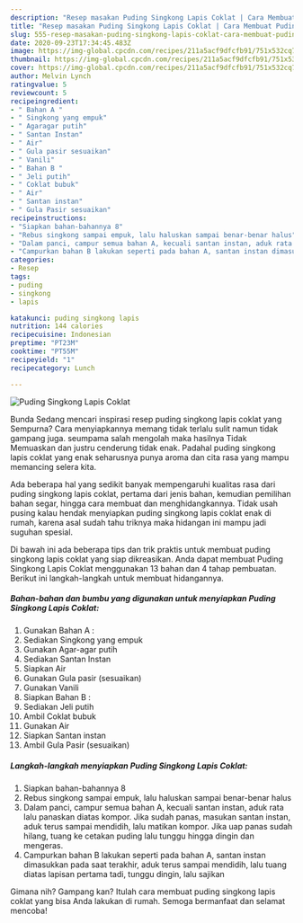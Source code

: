 ```yaml
---
description: "Resep masakan Puding Singkong Lapis Coklat | Cara Membuat Puding Singkong Lapis Coklat Yang Enak Dan Mudah"
title: "Resep masakan Puding Singkong Lapis Coklat | Cara Membuat Puding Singkong Lapis Coklat Yang Enak Dan Mudah"
slug: 555-resep-masakan-puding-singkong-lapis-coklat-cara-membuat-puding-singkong-lapis-coklat-yang-enak-dan-mudah
date: 2020-09-23T17:34:45.483Z
image: https://img-global.cpcdn.com/recipes/211a5acf9dfcfb91/751x532cq70/puding-singkong-lapis-coklat-foto-resep-utama.jpg
thumbnail: https://img-global.cpcdn.com/recipes/211a5acf9dfcfb91/751x532cq70/puding-singkong-lapis-coklat-foto-resep-utama.jpg
cover: https://img-global.cpcdn.com/recipes/211a5acf9dfcfb91/751x532cq70/puding-singkong-lapis-coklat-foto-resep-utama.jpg
author: Melvin Lynch
ratingvalue: 5
reviewcount: 5
recipeingredient:
- " Bahan A "
- " Singkong yang empuk"
- " Agaragar putih"
- " Santan Instan"
- " Air"
- " Gula pasir sesuaikan"
- " Vanili"
- " Bahan B "
- " Jeli putih"
- " Coklat bubuk"
- " Air"
- " Santan instan"
- " Gula Pasir sesuaikan"
recipeinstructions:
- "Siapkan bahan-bahannya 8"
- "Rebus singkong sampai empuk, lalu haluskan sampai benar-benar halus"
- "Dalam panci, campur semua bahan A, kecuali santan instan, aduk rata lalu panaskan diatas kompor. Jika sudah panas, masukan santan instan, aduk terus sampai mendidih, lalu matikan kompor. Jika uap panas sudah hilang, tuang ke cetakan puding lalu tunggu hingga dingin dan mengeras."
- "Campurkan bahan B lakukan seperti pada bahan A, santan instan dimasukkan pada saat terakhir, aduk terus sampai mendidih, lalu tuang diatas lapisan pertama tadi, tunggu dingin, lalu sajikan"
categories:
- Resep
tags:
- puding
- singkong
- lapis

katakunci: puding singkong lapis 
nutrition: 144 calories
recipecuisine: Indonesian
preptime: "PT23M"
cooktime: "PT55M"
recipeyield: "1"
recipecategory: Lunch

---
```



![Puding Singkong Lapis Coklat](https://img-global.cpcdn.com/recipes/211a5acf9dfcfb91/751x532cq70/puding-singkong-lapis-coklat-foto-resep-utama.jpg)

Bunda Sedang mencari inspirasi resep puding singkong lapis coklat yang Sempurna? Cara menyiapkannya memang tidak terlalu sulit namun tidak gampang juga. seumpama salah mengolah maka hasilnya Tidak Memuaskan dan justru cenderung tidak enak. Padahal puding singkong lapis coklat yang enak seharusnya punya aroma dan cita rasa yang mampu memancing selera kita.

Ada beberapa hal yang sedikit banyak mempengaruhi kualitas rasa dari puding singkong lapis coklat, pertama dari jenis bahan, kemudian pemilihan bahan segar, hingga cara membuat dan menghidangkannya. Tidak usah pusing kalau hendak menyiapkan puding singkong lapis coklat enak di rumah, karena asal sudah tahu triknya maka hidangan ini mampu jadi suguhan spesial.




Di bawah ini ada beberapa tips dan trik praktis untuk membuat puding singkong lapis coklat yang siap dikreasikan. Anda dapat membuat Puding Singkong Lapis Coklat menggunakan 13 bahan dan 4 tahap pembuatan. Berikut ini langkah-langkah untuk membuat hidangannya.

<!--inarticleads1-->

##### Bahan-bahan dan bumbu yang digunakan untuk menyiapkan Puding Singkong Lapis Coklat:

1. Gunakan  Bahan A :
1. Sediakan  Singkong yang empuk
1. Gunakan  Agar-agar putih
1. Sediakan  Santan Instan
1. Siapkan  Air
1. Gunakan  Gula pasir (sesuaikan)
1. Gunakan  Vanili
1. Siapkan  Bahan B :
1. Sediakan  Jeli putih
1. Ambil  Coklat bubuk
1. Gunakan  Air
1. Siapkan  Santan instan
1. Ambil  Gula Pasir (sesuaikan)




<!--inarticleads2-->

##### Langkah-langkah menyiapkan Puding Singkong Lapis Coklat:

1. Siapkan bahan-bahannya 8
1. Rebus singkong sampai empuk, lalu haluskan sampai benar-benar halus
1. Dalam panci, campur semua bahan A, kecuali santan instan, aduk rata lalu panaskan diatas kompor. Jika sudah panas, masukan santan instan, aduk terus sampai mendidih, lalu matikan kompor. Jika uap panas sudah hilang, tuang ke cetakan puding lalu tunggu hingga dingin dan mengeras.
1. Campurkan bahan B lakukan seperti pada bahan A, santan instan dimasukkan pada saat terakhir, aduk terus sampai mendidih, lalu tuang diatas lapisan pertama tadi, tunggu dingin, lalu sajikan




Gimana nih? Gampang kan? Itulah cara membuat puding singkong lapis coklat yang bisa Anda lakukan di rumah. Semoga bermanfaat dan selamat mencoba!
